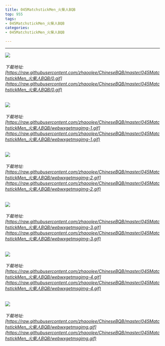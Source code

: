 ```yaml
---
title: 045MatchstickMen_火柴人BQB
top: 955
tags:
- 045MatchstickMen_火柴人BQB
categories:
- 045MatchstickMen_火柴人BQB

---
```


------

<!-- more -->

![](https://raw.githubusercontent.com/zhaoolee/ChineseBQB/master/045MatchstickMen_火柴人BQB/0.gif)
###### 下载地址:[https://raw.githubusercontent.com/zhaoolee/ChineseBQB/master/045MatchstickMen_火柴人BQB/0.gif](https://raw.githubusercontent.com/zhaoolee/ChineseBQB/master/045MatchstickMen_火柴人BQB/0.gif)

![](https://raw.githubusercontent.com/zhaoolee/ChineseBQB/master/045MatchstickMen_火柴人BQB/webwxgetmsgimg-1.gif)
###### 下载地址:[https://raw.githubusercontent.com/zhaoolee/ChineseBQB/master/045MatchstickMen_火柴人BQB/webwxgetmsgimg-1.gif](https://raw.githubusercontent.com/zhaoolee/ChineseBQB/master/045MatchstickMen_火柴人BQB/webwxgetmsgimg-1.gif)

![](https://raw.githubusercontent.com/zhaoolee/ChineseBQB/master/045MatchstickMen_火柴人BQB/webwxgetmsgimg-2.gif)
###### 下载地址:[https://raw.githubusercontent.com/zhaoolee/ChineseBQB/master/045MatchstickMen_火柴人BQB/webwxgetmsgimg-2.gif](https://raw.githubusercontent.com/zhaoolee/ChineseBQB/master/045MatchstickMen_火柴人BQB/webwxgetmsgimg-2.gif)

![](https://raw.githubusercontent.com/zhaoolee/ChineseBQB/master/045MatchstickMen_火柴人BQB/webwxgetmsgimg-3.gif)
###### 下载地址:[https://raw.githubusercontent.com/zhaoolee/ChineseBQB/master/045MatchstickMen_火柴人BQB/webwxgetmsgimg-3.gif](https://raw.githubusercontent.com/zhaoolee/ChineseBQB/master/045MatchstickMen_火柴人BQB/webwxgetmsgimg-3.gif)

![](https://raw.githubusercontent.com/zhaoolee/ChineseBQB/master/045MatchstickMen_火柴人BQB/webwxgetmsgimg-4.gif)
###### 下载地址:[https://raw.githubusercontent.com/zhaoolee/ChineseBQB/master/045MatchstickMen_火柴人BQB/webwxgetmsgimg-4.gif](https://raw.githubusercontent.com/zhaoolee/ChineseBQB/master/045MatchstickMen_火柴人BQB/webwxgetmsgimg-4.gif)

![](https://raw.githubusercontent.com/zhaoolee/ChineseBQB/master/045MatchstickMen_火柴人BQB/webwxgetmsgimg.gif)
###### 下载地址:[https://raw.githubusercontent.com/zhaoolee/ChineseBQB/master/045MatchstickMen_火柴人BQB/webwxgetmsgimg.gif](https://raw.githubusercontent.com/zhaoolee/ChineseBQB/master/045MatchstickMen_火柴人BQB/webwxgetmsgimg.gif)


